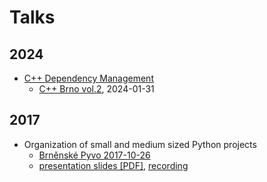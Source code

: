 # Talks

## 2024

* [C++ Dependency Management](cppdeps.md)
    * [C++ Brno vol.2](https://www.meetup.com/cppbrno/events/297396094/), 2024-01-31

## 2017

* Organization of small and medium sized Python projects
    * [Brněnské Pyvo 2017-10-26](https://pyvo.cz/brno-pyvo/2017-10/)
    * [presentation slides \[PDF\]](pyvo.pdf), [recording](https://www.youtube.com/watch?v=uJZdJCN7AJo)
